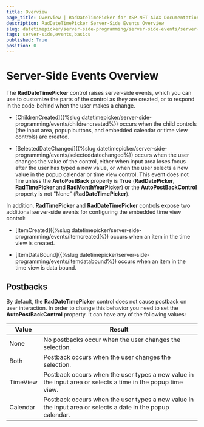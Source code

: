 ```yaml
---
title: Overview
page_title: Overview | RadDateTimePicker for ASP.NET AJAX Documentation
description: RadDateTimePicker Server-Side Events Overview
slug: datetimepicker/server-side-programming/server-side-events/server-side-events-basics
tags: server-side,events,basics
published: True
position: 0
---
```


# Server-Side Events Overview



The **RadDateTimePicker** control raises server-side events, which you can use to customize the parts of the control as they are created, or to respond in the code-behind when the user makes a change.


* [ChildrenCreated]({%slug datetimepicker/server-side-programming/events/childrencreated%}) occurs when the child controls (the input area, popup buttons, and embedded calendar or time view controls) are created.

* [SelectedDateChanged]({%slug datetimepicker/server-side-programming/events/selecteddatechanged%}) occurs when the user changes the value of the control, either when input area loses focus after the user has typed a new value, or when the user selects a new value in the popup calendar or time view control. This event does not fire unless the **AutoPostBack** property is **True** (**RadDatePicker**, **RadTimePicker** and **RadMonthYearPicker**) or the **AutoPostBackControl** property is not "None" (**RadDateTimePicker**).

In addition, **RadTimePicker** and **RadDateTimePicker** controls expose two additional server-side events for configuring the embedded time view control:

* [ItemCreated]({%slug datetimepicker/server-side-programming/events/itemcreated%}) occurs when an item in the time view is created.

* [ItemDataBound]({%slug datetimepicker/server-side-programming/events/itemdatabound%}) occurs when an item in the time view is data bound.



## Postbacks

By default, the **RadDateTimePicker** control does not cause postback on user interaction. In order to change this behavior you need to set the **AutoPostBackControl** property. It can have any of the following values:


| Value | Result |
|---|---|
| None | No postbacks occur when the user changes the selection. |
| Both | Postback occurs when the user changes the selection. |
| TimeView | Postback occurs when the user types a new value in the input area or selects a time in the popup time view. |
| Calendar | Postback occurs when the user types a new value in the input area or selects a date in the popup calendar. |



